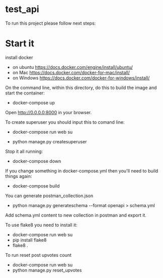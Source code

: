 # test_api


To run this project please follow next steps:

# Start it
install docker 
- on ubuntu https://docs.docker.com/engine/install/ubuntu/ 
- on Mac https://docs.docker.com/docker-for-mac/install/
- on Windows https://docs.docker.com/docker-for-windows/install/

On the command line, within this directory, do this to build the image and start the container:
  
 - docker-compose up
  
Open http://0.0.0.0:8000 in your browser.

To create superuser you should input this to comand line:

 - docker-compose run web su
  
 - python manage.py createsuperuser
  
Stop it all running:

 - docker-compose down
  
If you change something in docker-compose.yml then you'll need to build things again:

 - docker-compose build
  
You can generate postman_collection.json

 - python manage.py generateschema --format openapi > schema.yml

Add schema.yml content to new collection in postman and export it.

To use flake8 you need to install it:
 - docker-compose run web su
 - pip install flake8
 - flake8 .
  
To run reset post upvotes count
 - docker-compose run web su
 - python manage.py reset_upvotes
